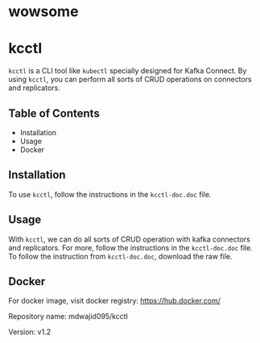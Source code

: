 # wowsome

# kcctl

`kcctl` is a CLI tool like `kubectl` specially designed for Kafka Connect. By using `kcctl`, you can perform all sorts of CRUD operations on connectors and replicators.

## Table of Contents

- Installation
- Usage
- Docker

## Installation

To use `kcctl`, follow the instructions in the `kcctl-doc.doc` file.

## Usage

With `kcctl`, we can do all sorts of CRUD operation with kafka connectors and replicators. For more, follow the instructions in the `kcctl-doc.doc` file. To follow the instruction from `kcctl-doc.doc`, download the raw file.

## Docker

For docker image, visit docker registry: https://hub.docker.com/

Repository name: mdwajid095/kcctl

Version: v1.2



